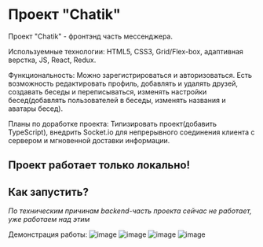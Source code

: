# Проект "Chatik"
Проект "Chatik" - фронтэнд часть мессенджера.

Используемные технологии: HTML5, CSS3, Grid/Flex-box, адаптивная верстка, JS, React, Redux.

Функциональность: Можно зарегистрироваться и авторизоваться. Есть возможность редактировать профиль, добавлять и удалять друзей, создавать беседы и переписываться, изменять настройки бесед(добавлять пользователей в беседы, изменять названия и аватары бесед).

Планы по доработке проекта: Типизировать проект(добавить TypeScript), внедрить Socket.io для непрерывного соединения клиента с сервером и мгновенной доставки информации.

## Проект работает только локально!
## Как запустить?
*По техническим причинам backend-часть проекта сейчас не работает, уже работаем над этим*

Демонстрация работы:
![image](https://github.com/Agregati4/Chatik/assets/117747237/ce134d55-5f62-4f3e-981f-eebe49bc61fb)
![image](https://github.com/Agregati4/Chatik/assets/117747237/6b784604-bcaa-42db-9f4a-10a9953de20d)
![image](https://github.com/algoritmi4/Chatik/assets/117747237/8a28fa66-e701-4177-ae69-60fd45810e55)
![image](https://github.com/algoritmi4/Chatik/assets/117747237/1ea0cb29-7f53-4280-bfa3-87f6a52bc327)
